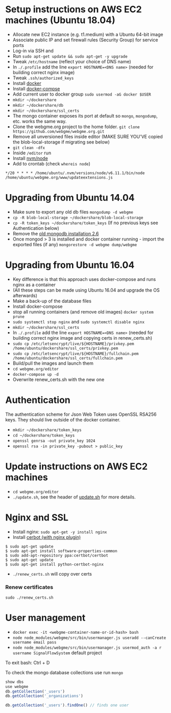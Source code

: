 Setup instructions on AWS EC2 machines (Ubuntu 18.04)
=====================================================

 * Allocate new EC2 instance (e.g. t1.medium) with a Ubuntu 64-bit image
 * Associate public IP and set firewall rules (Security Group) for service ports
 * Log-in via SSH and
 * Run `sudo apt-get update && sudo apt-get -y upgrade`
 * Tweak `/etc/hostname` (reflect your choice of DNS name)
 * In `./.profile` add the line `export HOSTNAME=<DNS name>` (needed for building correct nginx image)
 * Tweak `.ssh/authorized_keys`
 * Install [docker](https://www.digitalocean.com/community/tutorials/how-to-install-and-use-docker-on-ubuntu-18-04)
 * Install [docker-compse](https://www.digitalocean.com/community/tutorials/how-to-install-docker-compose-on-ubuntu-18-04)
 * Add current user to docker group `sudo usermod -aG docker $USER`
 * `mkdir ~/dockershare`
 * `mkdir ~/dockershare/db`
 * `mkdir ~/dockershare/ssl_certs`
 * The mongo container exposes its port at default so `mongo`, `mongodump`, etc. works the same way.
 * Clone the webgme.org project to the home folder.
     ```git clone https://github.com/webgme/webgme.org.git```
 * Remove all unversioned files inside editor (MAKE SURE YOU'VE copied the blob-local-storage if migrating see below)
 * `git clean -dfx`
 * Inside `/editor` run
 * Install [nvm/node](https://www.digitalocean.com/community/tutorials/how-to-install-node-js-on-ubuntu-16-04#how-to-install-using-nvm)
 * Add to crontab (check `whereis node`)
 ```
 */20 * * * * /home/ubuntu/.nvm/versions/node/v6.11.1/bin/node /home/ubuntu/webgme.org/www/updateextensions.js
 ```

Upgrading from Ubuntu 14.04
========================================
 * Make sure to export any old db files `mongodump -d webgme`
 * `cp -R blob-local-storage ~/dockershare/blob-local-storage`
 * `cp -R token_keys ~/dockershare/token_keys` (If no previous keys see Authentication below)
 * Remove the [old mongodb installation 2.6](https://askubuntu.com/questions/497139/how-to-completely-uninstall-mongodb-2-6-3-from-ubuntu-13-04)
 * Once mongod > 3 is installed and docker container running - import the exported files (if any) `mongorestore -d webgme dump/webgme`

Upgrading from Ubuntu 16.04
===========================
 * Key difference is that this approach uses docker-compose and runs nginx as a container
 * (All these steps can be made using Ubuntu 16.04 and upgrade the OS afterwards)
 * Make a back-up of the database files
 * Install docker-compose
 * stop all running containers (and remove old images) `docker system prune`
 * `sudo systemctl stop nginx` and `sudo systemctl disable nginx`
 * `mkdir ~/dockershare/ssl_certs`
 * In `./.profile` add the line `export HOSTNAME=<DNS name>` (needed for building correct nginx image and copying certs in renew_certs.sh)
 * `sudo cp /etc/letsencrypt/live/${HOSTNAME}/privkey.pem /home/ubuntu/dockershare/ssl_certs/privkey.pem`
 * `sudo cp /etc/letsencrypt/live/${HOSTNAME}/fullchain.pem /home/ubuntu/dockershare/ssl_certs/fullchain.pem`
 * Build/pull the images and launch them
 * `cd webgme.org/editor`
 * `docker-compose up -d`
 * Overwrite renew_certs.sh with the new one

Authentication
========================================
 The authentication scheme for Json Web Token uses OpenSSL RSA256 keys. They should live outside of the docker container.
 - `mkdir ~/dockershare/token_keys`
 - `cd ~/dockershare/token_keys`
 - `openssl genrsa -out private_key 1024`
 - `openssl rsa -in private_key -pubout > public_key`

Update instructions on AWS EC2 machines
========================================
 * `cd webgme.org/editor`
 * `./update.sh`, see the header of [update.sh](https://github.com/webgme/webgme.org/blob/master/editor/update.sh) for more details.

Nginx and SSL
==================================================
 * Install nginx: `sudo apt-get -y install nginx`
 * Install [cerbot (with nginx plugin)](https://certbot.eff.org/#ubuntuxenial-nginx)
 ```
 $ sudo apt-get update
 $ sudo apt-get install software-properties-common
 $ sudo add-apt-repository ppa:certbot/certbot
 $ sudo apt-get update
 $ sudo apt-get install python-certbot-nginx
 ```
 * `./renew_certs.sh` will copy over certs

### Renew certificates
```
sudo ./renew_certs.sh
```

User management
===============

- `docker exec -it <webgme-container-name-or-id-hash> bash`
- `node node_modules/webgme/src/bin/usermanager.js useradd --canCreate username email pass`
- `node node_modules/webgme/src/bin/usermanager.js usermod_auth -a r username SignalFlowSystem` default project

To exit bash: Ctrl + D

To check the mongo database collections use run `mongo`

```javascript
show dbs
use webgme
db.getCollection('_users')
db.getCollection('_organizations')

db.getCollection('_users').findOne() // finds one user
```
